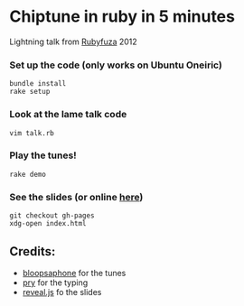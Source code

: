 Chiptune in ruby in 5 minutes
=============================
Lightning talk from [Rubyfuza](http://rubyfuza.org) 2012

### Set up the code (only works on Ubuntu Oneiric)

    bundle install
    rake setup

### Look at the lame talk code

    vim talk.rb

### Play the tunes!

    rake demo

### See the slides (or online [here](http://wjbuys.com/chiptune-lightning-talk))

    git checkout gh-pages
    xdg-open index.html

## Credits:

* [bloopsaphone](https://github.com/mental/bloopsaphone) for the tunes
* [pry](http://pry.github.com) for the typing
* [reveal.js](http://lab.hakim.se/reveal-js) fo the slides
